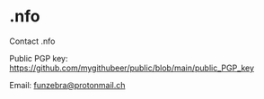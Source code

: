 # .nfo
Contact .nfo

Public PGP key: https://github.com/mygithubeer/public/blob/main/public_PGP_key

Email: funzebra@protonmail.ch

